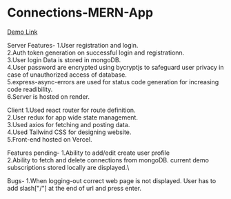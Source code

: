 ﻿# Connections-MERN-App

[Demo Link](https://connections-mern-app-frontend-git-main-tarunsachan1996-gmailcom.vercel.app/login)

 Server
 Features-
  1.User registration and login.<br/>
  2.Auth token generation on successful login and registrationn.\
  3.User login Data is stored in mongoDB.\
  4.User password are encrypted using bycryptjs to safeguard user privacy in case of unauthorized access of database.\
  5.express-async-errors are used for status code generation for increasing code readibility.\
  6.Server is hosted on render.

 Client
 1.Used react router for route definition.\
 2.User redux for app wide state management.\
 3.Used axios for fetching and posting data.\
 4.Used Tailwind CSS for designing website.\
 5.Front-end hosted on Vercel.

 Features pending-
 1.Ability to add/edit create user profile\
 2.Ability to fetch and delete connections from mongoDB. current demo subscriptions stored locally are displayed.\

 Bugs-
 1.When logging-out correct web page is not displayed. User has to add slash["/"] at the end of url and press enter.

